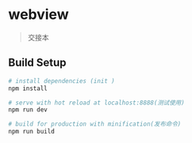 # webview

> 交接本



## Build Setup

``` bash
# install dependencies (init )
npm install

# serve with hot reload at localhost:8888(测试使用)
npm run dev

# build for production with minification(发布命令)
npm run build



